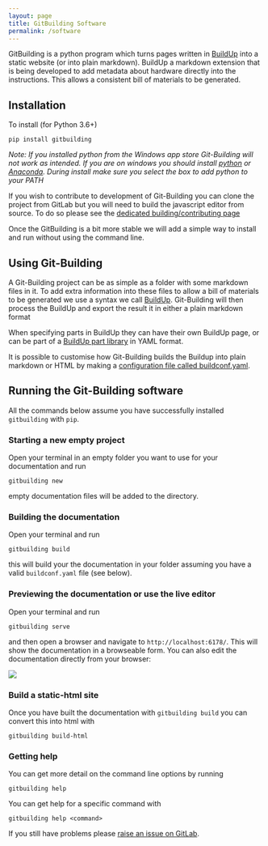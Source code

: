 ```yaml
---
layout: page
title: GitBuilding Software
permalink: /software
---
```


GitBuilding is a python program which turns pages written in [BuildUp]({{site.baseurl}}/syntax/buildup) into a static website (or into plain markdown). BuildUp a markdown extension that is being developed to add metadata about hardware directly into the instructions. This allows a consistent bill of materials to be generated.

## Installation

To install (for Python 3.6+)

    pip install gitbuilding
    
*Note: If you installed python from the Windows app store Git-Building will not work as intended. If you are on windows you should install [python](https://www.python.org/downloads/) or [Anaconda](https://www.anaconda.com/distribution/). During install make sure you select the box to add python to your PATH*

If you wish to contribute to development of Git-Building you can clone the project from GitLab but you will need to build the javascript editor from source. To do so please see the [dedicated building/contributing page](https://gitlab.com/bath_open_instrumentation_group/git-building/-/blob/master/CONTRIBUTING.md)

Once the GitBuilding is a bit more stable we will add a simple way to install and run without using the command line.



## Using Git-Building

A Git-Building project can be as simple as a folder with some markdown files in it. To add extra information into these files to allow a bill of materials to be generated we use a syntax we call [BuildUp]({{site.baseurl}}/syntax/buildup). Git-Building will then process the BuildUp and export the result it in either a plain markdown format

When specifying parts in BuildUp they can have their own BuildUp page, or can be part of a [BuildUp part library]({{site.baseurl}}/syntax/builduplibrary) in YAML format. 

It is possible to customise how Git-Building builds the Buildup into plain markdown or HTML by making a [configuration file called buildconf.yaml]({{site.baseurl}}/sntax/buildconfsyntax).

## Running the Git-Building software

All the commands below assume you have successfully installed `gitbuilding` with `pip`.

### Starting a new empty project

Open your terminal in an empty folder you want to use for your documentation and run

    gitbuilding new

empty documentation files will be added to the directory.

### Building the documentation

Open your terminal and run

    gitbuilding build

this will build your the documentation in your folder assuming you have a valid `buildconf.yaml` file (see below).

### Previewing the documentation or use the live editor

Open your terminal and run

    gitbuilding serve

and then open a browser and navigate to `http://localhost:6178/`. This will show the documentation in a browseable form. You can also edit the documentation directly from your browser:

![]({{site.baseurl}}/assets/LiveEditorScreenshot.png)

### Build a static-html site

Once you have built the documentation with `gitbuilding build` you can convert this into html with

    gitbuilding build-html

### Getting help

You can get more detail on the command line options by running

    gitbuilding help

You can get help for a specific command with

    gitbuilding help <command>

If you still have problems please [raise an issue on GitLab](https://gitlab.com/gitbuilding/gitbuilding/issues).